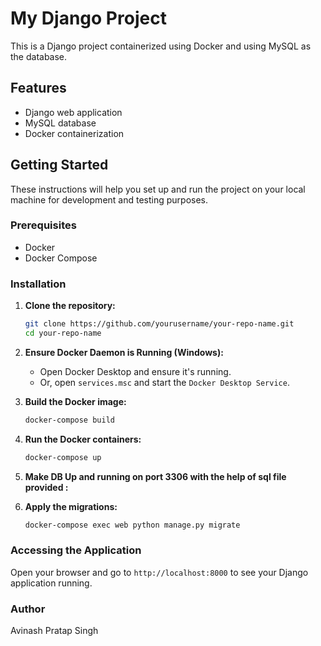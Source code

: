 # My Django Project

This is a Django project containerized using Docker and using MySQL as the database.

## Features

- Django web application
- MySQL database
- Docker containerization

## Getting Started

These instructions will help you set up and run the project on your local machine for development and testing purposes.

### Prerequisites

- Docker
- Docker Compose

### Installation

1. **Clone the repository:**

    ```sh
    git clone https://github.com/yourusername/your-repo-name.git
    cd your-repo-name
    ```

2. **Ensure Docker Daemon is Running (Windows):**

    - Open Docker Desktop and ensure it's running.
    - Or, open `services.msc` and start the `Docker Desktop Service`.

3. **Build the Docker image:**

    ```sh
    docker-compose build
    ```

4. **Run the Docker containers:**

    ```sh
    docker-compose up
    ```
5. **Make DB Up and running on port 3306 with the help of sql file provided :**

6. **Apply the migrations:**

    ```sh
    docker-compose exec web python manage.py migrate
    ```

### Accessing the Application

Open your browser and go to `http://localhost:8000` to see your Django application running.

### Author

Avinash Pratap Singh